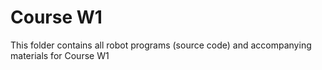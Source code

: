# Course W1
This folder contains all robot programs (source code) and accompanying materials for Course W1
